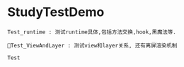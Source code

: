 # StudyTestDemo

```
Test_runtime : 测试runtime具体,包括方法交换,hook,黑魔法等.
```

```
Test_ViewAndLayer : 测试view和layer关系, 还有离屏渲染机制
```

```
Test
```

